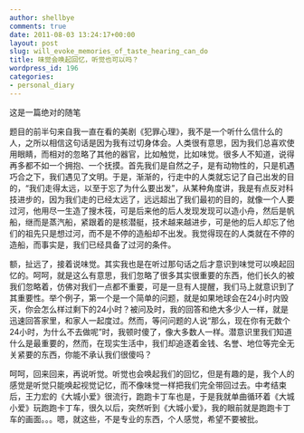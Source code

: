 ```yaml
---
author: shellbye
comments: true
date: 2011-08-03 13:24:17+00:00
layout: post
slug: will_evoke_memories_of_taste_hearing_can_do
title: 味觉会唤起回忆，听觉也可以吗？
wordpress_id: 196
categories:
- personal_diary
---
```


这是一篇绝对的随笔  
  
题目的前半句来自我一直在看的美剧《犯罪心理》，我不是一个听什么信什么的人，之所以相信这句话是因为我有过切身体会。人类很有意思，因为我们总喜欢使用眼睛，而相对的忽略了其他的器官，比如触觉，比如味觉。很多人不知道，说得再多都不如一个拥抱、一个抚摸。首先我们是自然之子，是有动物性的，只是机遇巧合之下，我们遇见了文明。于是，渐渐的，行走中的人类就忘记了自己出发的目的，“我们走得太远，以至于忘了为什么要出发”，从某种角度讲，我是有点反对科技进步的，因为我们走的已经太远了，远远超出了我们最初的目的，就像一个人要过河，他用尽一生造了搜木筏，可是后来他的后人发现发现可以造小舟，然后是帆船，继而是蒸汽船，紧跟着的是核潜艇，技术越来越进步，可是他的后人却忘了他们的祖先只是想过河，而不是不停的造船却不出发。我觉得现在的人类就在不停的造船，而事实是，我们已经具备了过河的条件。  
  
额，扯远了，接着说味觉。其实我也是在听过那句话之后才意识到味觉可以唤起回忆的。呵呵，就是这么有意思，我们忽略了很多其实很重要的东西，他们长久的被我们忽略着，仿佛对我们一点都不重要，可是一旦有人提醒，我们马上就意识到了其重要性。举个例子，第一个是一个简单的问题，就是如果地球会在24小时内毁灭，你会怎么样过剩下的24小时？被问及时，我的回答和绝大多少人一样，就是迅速回答家里，和家人一起度过。然而，等问问题的人说“那么，现在你有无数个24小时，为什么不去做呢”时，我顿时傻了，像大多数人一样。潜意识里我们知道什么是最重要的，然而，在现实生活中，我们却追逐着金钱、名誉、地位等完全无关紧要的东西，你能不承认我们很傻吗？  
  
呵呵，回来回来，再说听觉。听觉也会唤起我们的回忆，但是有趣的是，我个人的感觉是听觉只能唤起视觉记忆，而不像味觉一样把我们完全带回过去。中考结束后，王力宏的《大城小爱》很流行，跑跑卡丁车也是，于是我就单曲循环着《大城小爱》玩跑跑卡丁车，很久以后，突然听到《大城小爱》，我的眼前就是跑跑卡丁车的画面。。。嗯，就这些，不是专业的东西，个人感觉，希望不要被批。
